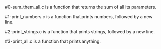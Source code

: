 #0-sum_them_all.c is a function that returns the sum of all its parameters.

#1-print_numbers.c is a function that prints numbers, followed by a new line.

#2-print_strings.c is a function that prints strings, followed by a new line.

#3-print_all.c is a function that prints anything.
